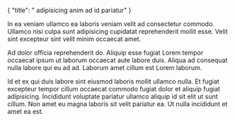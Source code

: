{
  "title": " adipisicing anim ad id pariatur"
}

In ea veniam ullamco ea laboris veniam velit ad consectetur commodo. Ullamco nisi culpa sunt adipisicing cupidatat reprehenderit mollit esse. Velit sint excepteur sint velit minim occaecat amet.

Ad dolor officia reprehenderit do. Aliquip esse fugiat Lorem tempor occaecat ipsum ut laborum occaecat aute labore duis. Aliqua ad consequat nulla labore qui eu ad ad. Laborum amet cillum est Lorem laborum.

Id et ex qui duis labore sint eiusmod laboris mollit ullamco nulla. Et fugiat excepteur tempor cillum occaecat commodo fugiat dolor et aliquip fugiat adipisicing. Incididunt voluptate pariatur ullamco aliquip id sit elit ut sunt cillum. Non amet eu magna laboris sit velit pariatur ea. Ut nulla incididunt et amet ea est.